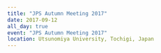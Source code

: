 ```yaml
---
title: "JPS Autumn Meeting 2017"
date: 2017-09-12
all_day: true
event: "JPS Autumn Meeting 2017"
location: Utsunomiya University, Tochigi, Japan
---
```

